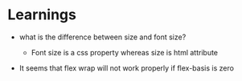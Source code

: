 # Learnings

* what is the difference between size and font size?
  * Font size is a css property whereas size is html attribute

* It seems that flex wrap will not work properly if flex-basis is zero
